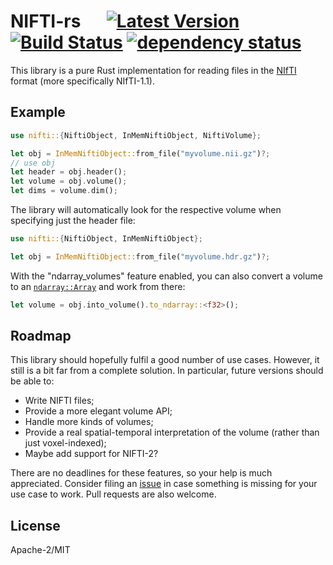 # NIFTI-rs &emsp; [![Latest Version](https://img.shields.io/crates/v/nifti.svg)](https://crates.io/crates/nifti) [![Build Status](https://travis-ci.org/Enet4/nifti-rs.svg?branch=master)](https://travis-ci.org/Enet4/nifti-rs) [![dependency status](https://deps.rs/repo/github/Enet4/nifti-rs/status.svg)](https://deps.rs/repo/github/Enet4/nifti-rs)

This library is a pure Rust implementation for reading files in the [NIfTI](https://nifti.nimh.nih.gov/nifti-1/) format (more specifically NIfTI-1.1).

## Example

```rust
use nifti::{NiftiObject, InMemNiftiObject, NiftiVolume};

let obj = InMemNiftiObject::from_file("myvolume.nii.gz")?;
// use obj
let header = obj.header();
let volume = obj.volume();
let dims = volume.dim();
```

The library will automatically look for the respective volume when
specifying just the header file:

```rust
use nifti::{NiftiObject, InMemNiftiObject};

let obj = InMemNiftiObject::from_file("myvolume.hdr.gz")?;
```

With the "ndarray_volumes" feature enabled, you can also convert a volume to an [`ndarray::Array`](https://docs.rs/ndarray/0.11.1/ndarray/index.html) and work from there:

```rust
let volume = obj.into_volume().to_ndarray::<f32>();
```

## Roadmap

This library should hopefully fulfil a good number of use cases. However, it still is a bit far
from a complete solution. In particular, future versions should be able to:

- Write NIFTI files;
- Provide a more elegant volume API;
- Handle more kinds of volumes;
- Provide a real spatial-temporal interpretation of the volume (rather than just voxel-indexed);
- Maybe add support for NIFTI-2?

There are no deadlines for these features, so your help is much appreciated. Consider filing an [issue](https://github.com/Enet4/nifti-rs/issues) in case something is missing for your use case to work. Pull requests are also welcome.

## License

Apache-2/MIT
